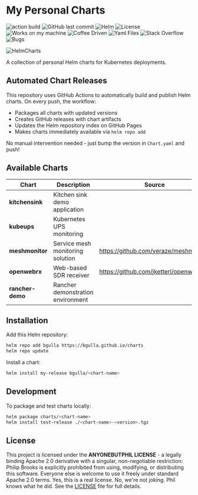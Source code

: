 # My Personal Charts

![action build](https://github.com/bgulla/charts/actions/workflows/release.yaml/badge.svg)
![GitHub last commit](https://img.shields.io/github/last-commit/bgulla/charts)
![Helm](https://img.shields.io/badge/Helm-3-blue)
![License](https://img.shields.io/github/license/bgulla/charts)
![Works on my machine](https://img.shields.io/badge/works%20on-my%20machine-success)
![Coffee Driven](https://img.shields.io/badge/powered%20by-coffee-brown)
![Yaml Files](https://img.shields.io/badge/yaml%20files-too%20many-red)
![Stack Overflow](https://img.shields.io/badge/stolen%20from-stack%20overflow-orange)
![Bugs](https://img.shields.io/badge/bugs-it's%20a%20feature-purple)

![HelmCharts](/static/meme.png?raw=true)

A collection of personal Helm charts for Kubernetes deployments.

## Automated Chart Releases

This repository uses GitHub Actions to automatically build and publish Helm charts. On every push, the workflow:
- Packages all charts with updated versions
- Creates GitHub releases with chart artifacts
- Updates the Helm repository index on GitHub Pages
- Makes charts immediately available via `helm repo add`

No manual intervention needed - just bump the version in `Chart.yaml` and push!

## Available Charts

| Chart | Description | Source |
|-------|-------------|--------|
| **kitchensink** | Kitchen sink demo application | |
| **kubeups** | Kubernetes UPS monitoring | |
| **meshmonitor** | Service mesh monitoring solution | https://github.com/yeraze/meshmonitor |
| **openwebrx** | Web-based SDR receiver | https://github.com/jketterl/openwebrx |
| **rancher-demo** | Rancher demonstration environment | |

## Installation

Add this Helm repository:

```bash
helm repo add bgulla https://bgulla.github.io/charts
helm repo update
```

Install a chart:

```bash
helm install my-release bgulla/<chart-name>
```

## Development

To package and test charts locally:

```bash
helm package charts/<chart-name>
helm install test-release ./<chart-name>-<version>.tgz
```

## License

This project is licensed under the **ANYONEBUTPHIL LICENSE** - a legally binding Apache 2.0 derivative with a singular, non-negotiable restriction: Philip Brooks is explicitly prohibited from using, modifying, or distributing this software. Everyone else is welcome to use it freely under standard Apache 2.0 terms. Yes, this is a real license. No, we're not joking. Phil knows what he did. See the [LICENSE](LICENSE) file for full details.
